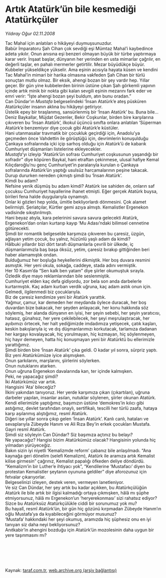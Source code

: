 # Artık Atatürk’ün bile kesmediği Atatürkçüler

*Yıldıray Oğur 02.11.2008*

<div class="taraf_structure_2col_1zq">
<div class="margen_n">



 <p>Tac Mahal için anlatılan o hikâyeyi duymuşsunuzdur. <br/>Babür İmparatoru Şah Cihan çok sevdiği eşi Mümtaz Mahal’i kaybedince adeta yıkılır. Onun anısına eşi benzeri olmayan büyük bir türbe yaptırmaya karar verir. İnşaat başlar, dünyanın her yerinden en usta mimarlar çağrılır, en değerli taşlar, en pahalı mermerler getirtilir. Mezar büyüdükçe büyür. Kubbeler yükseldikçe yükselir. Ama eşinin acısıyla hayata küsen ve kendini Tac Mahal’in mimari bir harika olmasına vakfeden Şah Cihan bir türlü sonuçtan mutlu olmaz. Bir eksik, ahengi bozan bir şey vardır hep. Yıllar geçer. Bir gün yine kubbelerden birinin üstüne çıkan Şah görkemli yapının içinde artık minik bir nokta gibi kalan sevgili eşinin mezarını fark eder ve emri verir: “İşte ahengi bozan şeyi buldum, atın bunu oradan.” <br/>Can Dündar’ın <i>Mustafa</i> belgeselindeki ‘İnsan Atatürk’e ateş püsküren Atatürkçüler insanın aklına bu hikâyeyi getiriyor. <br/>Üstelik epey bir tıraşlanmış, sansürlenmiş bir ‘İnsan Atatürk’ bu. Buna bile... <br/>Deniz Baykallar, Müjdat Gezenler, Bekir Coşkunlar, birden bire karşılarına çıkıveren bu ‘İnsan Atatürk’, ilkokul üçüncü sınıfta onlara anlatılan ‘Süperman Atatürk’e benzemiyor diye çocuk gibi Atatürk’e küstüler. <br/>Hani utanmasalar travmatik bir çocukluk geçirdiği için, Anadolu’ya geçmeden önce Vahdettin ile görüştüğü için, devrimlerin konuşulduğu Çankaya sofralarında içki içip sarhoş olduğu için Atatürk’ü de kabarık Cumhuriyet düşmanları listelerine ekleyecekler.<i> <br/>Mustafa</i>’yı izleyip “Atatürk’ün sofrası Cumhuriyet coşkusunun yaşandığı bir sofradır” diye köpüren Baykal,<b> </b>hani etraftan çekinmese, ulusal hafiye Kemal Kılıçdaroğlu’nu genç Cumhuriyet’in paralarıyla kurulan o Çankaya sofralarında Atatürk’ün yaptığı usulsüz harcamalarının peşine takacak. <br/>Durup dururken nereden çıkmıştı şimdi bu ‘İnsan Atatürk’. <br/>Kimdi bu adam? <br/>Nefsine yenik düşmüş bu adam kimdi? Atatürk ise sahiden de, onların saf çocuksu Cumhuriyet hayallerine ihanet etmişti. Eğer gerçek Atatürk buysa, birileri fena halde duygularıyla oynamıştı. <br/>Onlar ki gözleri hep yolda, ümitle bekliyorlardı dönmesini. Çok alamet belirmişti. Şeriatçılar, Kürtler gemi azıya almıştı. Kemalistler Ergenekon vadisinde sıkıştırılmıştı. <br/>Hani beyaz atıyla, kara pelerinini savura savura gelecekti Atatürk, Ergenekon’dan onları kurtarıp kayıp ‘Mu Adası’ndaki bilimsel cennetine götürecekti. <br/>Şimdi bir romantik belgeselde karşımıza çıkıveren bu çaresiz, üzgün, ağlayan yetim çocuk, bu yalnız, hüzünlü yaşlı adam da kimdi? <br/>Hâlbuki yıllardır bizi dört tarafı düşmanlarla çevrili bir ülkede, iç düşmanlarımızla baş başa öksüz, yetim, çaresiz bırakıp gittiğinden beri haber alamamıştık ondan. <br/>Bulduğumuz her boşluğa heykellerini dikmiştik. Her boş duvara resmini asmıştık. Her yeni okula, sokağa, caddeye, stada adını vermiştik. <br/>Her 10 Kasım’da “Sen kalk ben yatam” diye şiirler okumuştuk sırayla. <br/>Özledik diye mayo reklamlarından bile seslenmiştik. <br/>Cumhuriyet elden kaç defa gidiyordu, zor bela son anda darbelerle kurtarmıştık. Kaç adam kurban verdik uğruna, kaç adam astık onun için. <br/>Gelmedi, ilgilenmedi biz çocuklarıyla. <br/>Biz de çaresiz kendimize yeni bir Atatürk yarattık. <br/>Yağmur, çamur, kar demeden her meydanda öylece duracak, her boş duvardan bize bakacak, her şeyden anlayacak, her konu hakkında söz söylemiş, her alanda dünyanın en iyisi, her şeyin sebebi, her şeyin yaratıcısı, hatasız, günahsız, her yere çekilebilecek, her şeyi meşrulaştıracak, her ayıbımızı örtecek, her halt yediğimizde imdadımıza yetişecek, çatık kaşları, keskin bakışlarıyla iç ve dış düşmanlarımızı korkutacak, tarlamıza dadanan her kargayı kovalayacak, hiç yorulmayan, hiç kızmayan, hiç söylenmeyen, hiç hayır demeyen, hatta hiç konuşmayan yeni bir Atatürktü bu ellerimizle yarattığımız. <br/>Şimdi birden bire ‘İnsan Atatürk’ çıka geldi. O kadar yıl sonra, sürpriz yaptı. <br/>Biz yeni Atatürkümüze iyice alışmışken. <br/>Onun şarkılarını, marşlarını, şiirlerini söylerken. <br/>Onun nutuklarını atarken. <br/>Onun uğruna Ergenekon davalarında kan, ter içinde kalmışken. <br/>Peki, ne yapacağız şimdi? <br/>İki Atatürkümüz var artık. <br/>Hangisini ‘Ata’ bileceğiz? <br/>İlkini yakından tanıyoruz. Her yerde karşımıza çıkan (çıkartılan), uğruna darbeler yapılan, insanlar asılan, nutuklar söylenen, şiirler okunan Atatürk. Kendi ellerimizle yaptığımız, başımızın üstüne ‘demokres’in kılıcı gibi astığımız, devlet tarafından onaylı, sertifikalı, tescilli her türlü zaafa, hataya karşı aşılanmış alıştığımız, resmî Atatürk. <br/>Diğeri ise yıllar sonra çıkıp gelen ‘İnsan Atatürk’. Kanlı canlı, hataları ve sevaplarıyla Zübeyde Hanım ve Ali Rıza Bey’in erkek çocukları Mustafa. Gayri resmî Atatürk. <br/>Şimdi siz söyleyin Can Dündar? Siz başımıza açtınız bu belayı? <br/>Ne yapacağız? Hangisi bizim Atatürkümüz olacak? Hangisinin yolunda hiç yılmadan yürüyeceğiz. <br/>Bakın sizin iyi niyetli ‘Kemalizmde reform’ çabanız bile anlaşılmadı. “Ana kaynağa geri dönelim (selefi Kemalizm), Atatürk ile aramıza artık Kemalist kilise girmesin” çağrınız, Kemalist papalığı öfkeden deliye döndürdü. <br/>“Kemalizm’in bir Luther’e ihtiyacı yok”, “Kendilerine ‘Mustafacı’ diyen bu protestan Kemalistler şeytanın oyununa geldiler” diye aforozunuz için fetvalar çıkarıyorlar. <br/>Belgeselinizi izleyen, destek veren, vermeyen lanetleniyor. <br/>Ve siz Can Dündar, her şey artık bu kadar açıkken, bu Atatürkçülüğün Atatürk ile bile artık bir ilgisi kalmadığı ortaya çıkmışken, hâlâ mı şüphe etmiyorsunuz, hâlâ mı Ergenekon’un ‘heryerekonması’ sizi rahatsız ediyor? Sizce bu Atatürksüz Atatürkçülükle ciddi bir sorunumuz yok mu? <br/>Bu hayalî, resmî Atatürk’ün, bir gün hiç gözünü kırpmadan Zübeyde Hanım’ın oğlu Mustafa’ya da kıyabileceğini görmüyor musunuz? <br/>‘Mustafa’ hakkındaki her şeyi okumuş, aramızda hiç şüphesiz onu en iyi tanıyan siz daha neyi bekliyorsunuz? <br/>Anıtkabir’in ahengini bozduğu için Atatürk’ün mozolesinin daha uygun bir yere taşınmasını mı?</p>
<br/>
<br/>
<br/>



<br/>


<div id="taraf_not">
</div>

</div>


</div>

Kaynak: [taraf.com.tr](http://www.taraf.com.tr:80/makale/2499.htm), [web.archive.org (arşiv bağlantısı)](http://web.archive.org/web/20090912064841/http://www.taraf.com.tr:80/makale/2499.htm)
